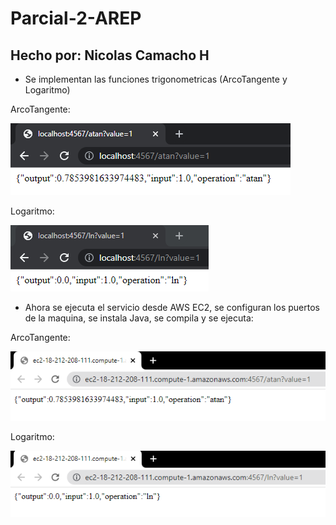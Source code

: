 # Parcial-2-AREP
## Hecho por: Nicolas Camacho H

- Se implementan las funciones trigonometricas (ArcoTangente y Logaritmo)

ArcoTangente:

![](https://github.com/Haatom/Parcial-2-AREP/blob/main/img/atan.png)

Logaritmo:

![](https://github.com/Haatom/Parcial-2-AREP/blob/main/img/log.png)

- Ahora se ejecuta el servicio desde AWS EC2, se configuran los puertos de la maquina, se instala Java, se compila y se ejecuta:

ArcoTangente:

![](https://github.com/Haatom/Parcial-2-AREP/blob/main/img/atanaws.png)

Logaritmo:

![](https://github.com/Haatom/Parcial-2-AREP/blob/main/img/logaws.png)

